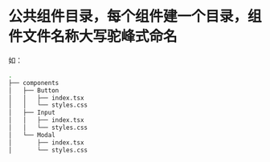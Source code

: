 # 公共组件目录，每个组件建一个目录，组件文件名称大写驼峰式命名

如：
```bash
.
├── components
│   ├── Button
│   │   ├── index.tsx
│   │   └── styles.css
│   ├── Input
│   │   ├── index.tsx
│   │   └── styles.css
│   └── Modal
│       ├── index.tsx
│       └── styles.css

```
